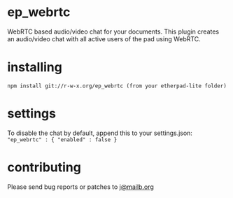 ep_webrtc
=========

WebRTC based audio/video chat for your documents.
This plugin creates an audio/video chat with all
active users of the pad using WebRTC.

# installing

    npm install git://r-w-x.org/ep_webrtc (from your etherpad-lite folder)

# settings
To disable the chat by default, append this to your settings.json:
   `"ep_webrtc" : {
    "enabled" : false
}`

# contributing

Please send bug reports or patches to j@mailb.org

